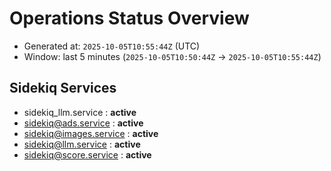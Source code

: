 # Operations Status Overview

- Generated at: `2025-10-05T10:55:44Z` (UTC)
- Window: last 5 minutes (`2025-10-05T10:50:44Z` → `2025-10-05T10:55:44Z`)

## Sidekiq Services
- sidekiq_llm.service : **active**
- sidekiq@ads.service : **active**
- sidekiq@images.service : **active**
- sidekiq@llm.service : **active**
- sidekiq@score.service : **active**

